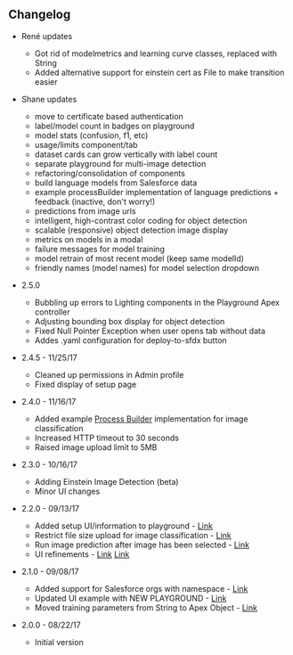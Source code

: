 ## Changelog

* René updates
    - Got rid of modelmetrics and learning curve classes, replaced with String
    - Added alternative support for einstein cert as File to make transition easier

* Shane updates
    - move to certificate based authentication
    - label/model count in badges on playground
    - model stats (confusion, f1, etc)
    - usage/limits component/tab
    - dataset cards can grow vertically with label count
    - separate playground for multi-image detection
    - refactoring/consolidation of components
    - build language models from Salesforce data
    - example processBuilder implementation of language predictions + feedback (inactive, don't worry!)
    - predictions from image urls
    - intelligent, high-contrast color coding for object detection
    - scalable (responsive) object detection image display
    - metrics on models in a modal
    - failure messages for model training
    - model retrain of most recent model (keep same modelId)
    - friendly names (model names) for model selection dropdown

* 2.5.0
    - Bubbling up errors to Lighting components in the Playground Apex controller
    - Adjusting bounding box display for object detection
    - Fixed Null Pointer Exception when user opens tab without data
    - Addes .yaml configuration for deploy-to-sfdx button

* 2.4.5 - 11/25/17
    - Cleaned up permissions in Admin profile
    - Fixed display of setup page

* 2.4.0 - 11/16/17
    - Added example [Process Builder](https://github.com/muenzpraeger/salesforce-einstein-platform-apex/blob/master/force-app/main/default/classes/PB_Einstein_Image_Classification.cls) implementation for image classification
    - Increased HTTP timeout to 30 seconds
    - Raised image upload limit to 5MB

* 2.3.0 - 10/16/17
    - Adding Einstein Image Detection (beta)
    - Minor UI changes

* 2.2.0 - 09/13/17
    - Added setup UI/information to playground - [Link](https://github.com/muenzpraeger/salesforce-einstein-platform-apex/issues/14)
    - Restrict file size upload for image classification - [Link](https://github.com/muenzpraeger/salesforce-einstein-platform-apex/issues/17)
    - Run image prediction after image has been selected - [Link](https://github.com/muenzpraeger/salesforce-einstein-platform-apex/issues/13)
    - UI refinements - [Link](https://github.com/muenzpraeger/salesforce-einstein-platform-apex/issues/15) [Link](https://github.com/muenzpraeger/salesforce-einstein-platform-apex/issues/18)

* 2.1.0 - 09/08/17
    - Added support for Salesforce orgs with namespace - [Link](https://github.com/muenzpraeger/salesforce-einstein-platform-apex/issues/6)
    - Updated UI example with NEW PLAYGROUND - [Link](https://github.com/muenzpraeger/salesforce-einstein-platform-apex/issues/9)
    - Moved training parameters from String to Apex Object - [Link](https://github.com/muenzpraeger/salesforce-einstein-platform-apex/issues/5)

* 2.0.0 - 08/22/17
    - Initial version